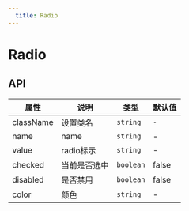```yaml
---
  title: Radio
---
```


# Radio

## API

| 属性 | 说明 | 类型 | 默认值 |
| --- | --- | ---- | --- |
| className | 设置类名 | `string` | `-` |
| name | name | `string` | - |
| value | radio标示 | `string` | - |
| checked | 当前是否选中 | `boolean` | false |
| disabled | 是否禁用 | `boolean` | false |
| color | 颜色 | `string` | - |
